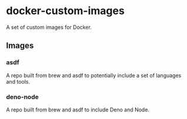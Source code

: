 # docker-custom-images

A set of custom images for Docker.

## Images

### asdf

A repo built from brew and asdf to potentially include a set of languages and tools.

### deno-node

A repo built from brew and asdf to include Deno and Node.